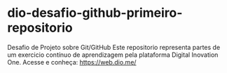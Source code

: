 # dio-desafio-github-primeiro-repositorio
Desafio de Projeto sobre Git/GitHub
Este repositorio representa partes de um exercicio contínuo de aprendizagem pela plataforma Digital Inovation One. 
Acesse e conheça: https://web.dio.me/
